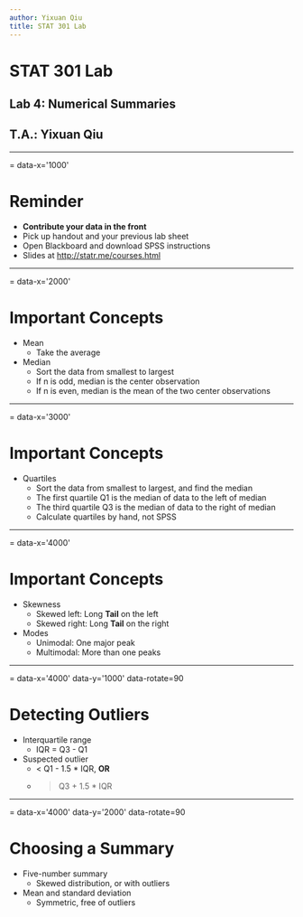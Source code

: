 ```yaml
---
author: Yixuan Qiu
title: STAT 301 Lab
---
```

# STAT 301 Lab
## Lab 4: Numerical Summaries
## T.A.: Yixuan Qiu



---
= data-x='1000'
# Reminder
- **Contribute your data in the front**
- Pick up handout and your previous lab sheet
- Open Blackboard and download SPSS instructions
- Slides at http://statr.me/courses.html



---
= data-x='2000'
# Important Concepts
- Mean
  - Take the average
- Median
  - Sort the data from smallest to largest
  - If n is odd, median is the center observation
  - If n is even, median is the mean of the two center observations



---
= data-x='3000'
# Important Concepts
- Quartiles
  - Sort the data from smallest to largest, and find the median
  - The first quartile Q1 is the median of data to the left of median
  - The third quartile Q3 is the median of data to the right of median
  - Calculate quartiles by hand, not SPSS 



---
= data-x='4000'
# Important Concepts
- Skewness
  - Skewed left: Long **Tail** on the left
  - Skewed right: Long **Tail** on the right
- Modes
  - Unimodal: One major peak
  - Multimodal: More than one peaks



---
= data-x='4000' data-y='1000' data-rotate=90
# Detecting Outliers
- Interquartile range
  - IQR = Q3 - Q1
- Suspected outlier
  - < Q1 - 1.5 * IQR, **OR**
  - > Q3 + 1.5 * IQR



---
= data-x='4000' data-y='2000' data-rotate=90
# Choosing a Summary
- Five-number summary
  - Skewed distribution, or with outliers
- Mean and standard deviation
  - Symmetric, free of outliers

